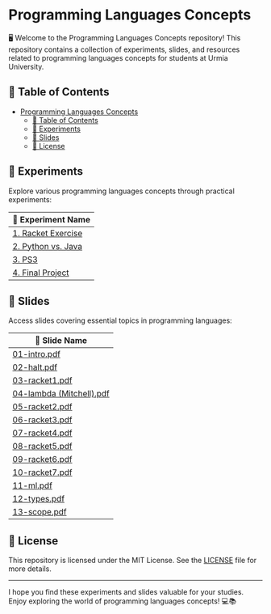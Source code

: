 # Programming Languages Concepts

🖥️ Welcome to the Programming Languages Concepts repository! This repository contains a collection of experiments, slides, and resources related to programming languages concepts for students at Urmia University.

## 📑 Table of Contents

- [Programming Languages Concepts](#programming-languages-concepts)
  - [📑 Table of Contents](#-table-of-contents)
  - [📂 Experiments](#-experiments)
  - [📂 Slides](#-slides)
  - [📝 License](#-license)

## 📂 Experiments

Explore various programming languages concepts through practical experiments:

| 📁 Experiment Name       |
|--------------------------|
| [1. Racket Exercise](Experiments/1.%20Racket%20Exercise)    |
| [2. Python vs. Java](Experiments/2.%20Python%20vs.%20Java)    |
| [3. PS3](Experiments/3.%20PS3)             |
| [4. Final Project](Experiments/4.%20Final%20Project)   |

## 📂 Slides

Access slides covering essential topics in programming languages:

| 📁 Slide Name             |
|---------------------------|
| [01-intro.pdf](Slides/01-intro.pdf)          |
| [02-halt.pdf](Slides/02-halt.pdf)            |
| [03-racket1.pdf](Slides/03-racket1.pdf)      |
| [04-lambda (Mitchell).pdf](Slides/04-lambda%20(Mitchell).pdf) |
| [05-racket2.pdf](Slides/05-racket2.pdf)      |
| [06-racket3.pdf](Slides/06-racket3.pdf)      |
| [07-racket4.pdf](Slides/07-racket4.pdf)      |
| [08-racket5.pdf](Slides/08-racket5.pdf)      |
| [09-racket6.pdf](Slides/09-racket6.pdf)      |
| [10-racket7.pdf](Slides/10-racket7.pdf)      |
| [11-ml.pdf](Slides/11-ml.pdf)                |
| [12-types.pdf](Slides/12-types.pdf)          |
| [13-scope.pdf](Slides/13-scope.pdf)          |

## 📝 License

This repository is licensed under the MIT License. See the [LICENSE](LICENSE) file for more details.

---

I hope you find these experiments and slides valuable for your studies. Enjoy exploring the world of programming languages concepts! 💻📚